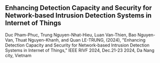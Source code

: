 ## Enhancing Detection Capacity and Security for Network-based Intrusion Detection Systems in Internet of Things

Duc Pham-Phuc, Trung Nguyen-Nhat-Hieu, Luan Van-Thien, Bao Nguyen-Van, Thuat Nguyen-Khanh, and Quan LE-TRUNG, (2024), "Enhancing Detection Capacity and Security for Network-based Intrusion Detection Systems in Internet of Things," IEEE RIVF 2024, Dec.21-23 2024, Da Nang city, Vietnam
